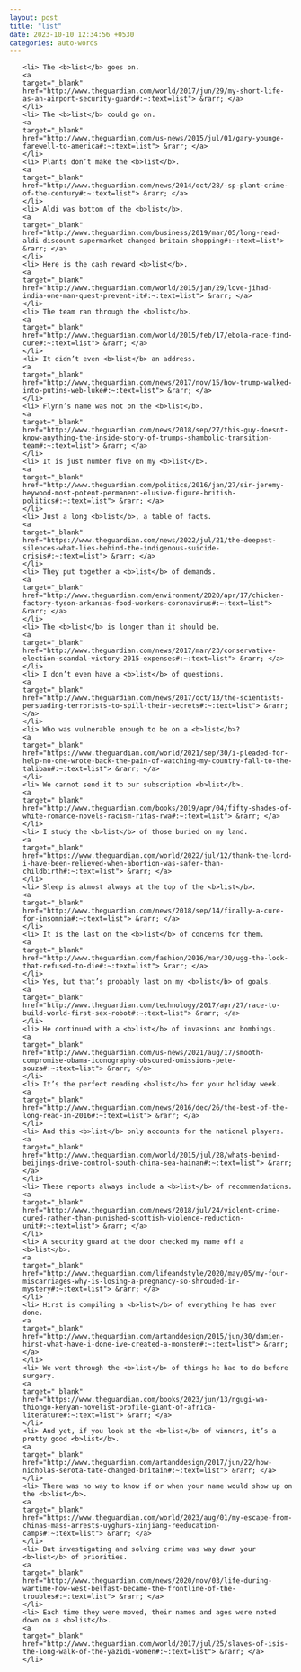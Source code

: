 ```yaml
---
layout: post
title: "list"
date: 2023-10-10 12:34:56 +0530
categories: auto-words
---
```

<ol>

    <li> The <b>list</b> goes on.
    <a 
    target="_blank" 
    href="http://www.theguardian.com/world/2017/jun/29/my-short-life-as-an-airport-security-guard#:~:text=list"> &rarr; </a>
    </li>
    <li> The <b>list</b> could go on.
    <a 
    target="_blank" 
    href="http://www.theguardian.com/us-news/2015/jul/01/gary-younge-farewell-to-america#:~:text=list"> &rarr; </a>
    </li>
    <li> Plants don’t make the <b>list</b>.
    <a 
    target="_blank" 
    href="http://www.theguardian.com/news/2014/oct/28/-sp-plant-crime-of-the-century#:~:text=list"> &rarr; </a>
    </li>
    <li> Aldi was bottom of the <b>list</b>.
    <a 
    target="_blank" 
    href="http://www.theguardian.com/business/2019/mar/05/long-read-aldi-discount-supermarket-changed-britain-shopping#:~:text=list"> &rarr; </a>
    </li>
    <li> Here is the cash reward <b>list</b>.
    <a 
    target="_blank" 
    href="http://www.theguardian.com/world/2015/jan/29/love-jihad-india-one-man-quest-prevent-it#:~:text=list"> &rarr; </a>
    </li>
    <li> The team ran through the <b>list</b>.
    <a 
    target="_blank" 
    href="http://www.theguardian.com/world/2015/feb/17/ebola-race-find-cure#:~:text=list"> &rarr; </a>
    </li>
    <li> It didn’t even <b>list</b> an address.
    <a 
    target="_blank" 
    href="http://www.theguardian.com/news/2017/nov/15/how-trump-walked-into-putins-web-luke#:~:text=list"> &rarr; </a>
    </li>
    <li> Flynn’s name was not on the <b>list</b>.
    <a 
    target="_blank" 
    href="http://www.theguardian.com/news/2018/sep/27/this-guy-doesnt-know-anything-the-inside-story-of-trumps-shambolic-transition-team#:~:text=list"> &rarr; </a>
    </li>
    <li> It is just number five on my <b>list</b>.
    <a 
    target="_blank" 
    href="http://www.theguardian.com/politics/2016/jan/27/sir-jeremy-heywood-most-potent-permanent-elusive-figure-british-politics#:~:text=list"> &rarr; </a>
    </li>
    <li> Just a long <b>list</b>, a table of facts.
    <a 
    target="_blank" 
    href="https://www.theguardian.com/news/2022/jul/21/the-deepest-silences-what-lies-behind-the-indigenous-suicide-crisis#:~:text=list"> &rarr; </a>
    </li>
    <li> They put together a <b>list</b> of demands.
    <a 
    target="_blank" 
    href="http://www.theguardian.com/environment/2020/apr/17/chicken-factory-tyson-arkansas-food-workers-coronavirus#:~:text=list"> &rarr; </a>
    </li>
    <li> The <b>list</b> is longer than it should be.
    <a 
    target="_blank" 
    href="http://www.theguardian.com/news/2017/mar/23/conservative-election-scandal-victory-2015-expenses#:~:text=list"> &rarr; </a>
    </li>
    <li> I don’t even have a <b>list</b> of questions.
    <a 
    target="_blank" 
    href="http://www.theguardian.com/news/2017/oct/13/the-scientists-persuading-terrorists-to-spill-their-secrets#:~:text=list"> &rarr; </a>
    </li>
    <li> Who was vulnerable enough to be on a <b>list</b>?
    <a 
    target="_blank" 
    href="https://www.theguardian.com/world/2021/sep/30/i-pleaded-for-help-no-one-wrote-back-the-pain-of-watching-my-country-fall-to-the-taliban#:~:text=list"> &rarr; </a>
    </li>
    <li> We cannot send it to our subscription <b>list</b>.
    <a 
    target="_blank" 
    href="http://www.theguardian.com/books/2019/apr/04/fifty-shades-of-white-romance-novels-racism-ritas-rwa#:~:text=list"> &rarr; </a>
    </li>
    <li> I study the <b>list</b> of those buried on my land.
    <a 
    target="_blank" 
    href="https://www.theguardian.com/world/2022/jul/12/thank-the-lord-i-have-been-relieved-when-abortion-was-safer-than-childbirth#:~:text=list"> &rarr; </a>
    </li>
    <li> Sleep is almost always at the top of the <b>list</b>.
    <a 
    target="_blank" 
    href="http://www.theguardian.com/news/2018/sep/14/finally-a-cure-for-insomnia#:~:text=list"> &rarr; </a>
    </li>
    <li> It is the last on the <b>list</b> of concerns for them.
    <a 
    target="_blank" 
    href="http://www.theguardian.com/fashion/2016/mar/30/ugg-the-look-that-refused-to-die#:~:text=list"> &rarr; </a>
    </li>
    <li> Yes, but that’s probably last on my <b>list</b> of goals.
    <a 
    target="_blank" 
    href="http://www.theguardian.com/technology/2017/apr/27/race-to-build-world-first-sex-robot#:~:text=list"> &rarr; </a>
    </li>
    <li> He continued with a <b>list</b> of invasions and bombings.
    <a 
    target="_blank" 
    href="http://www.theguardian.com/us-news/2021/aug/17/smooth-compromise-obama-iconography-obscured-omissions-pete-souza#:~:text=list"> &rarr; </a>
    </li>
    <li> It’s the perfect reading <b>list</b> for your holiday week.
    <a 
    target="_blank" 
    href="http://www.theguardian.com/news/2016/dec/26/the-best-of-the-long-read-in-2016#:~:text=list"> &rarr; </a>
    </li>
    <li> And this <b>list</b> only accounts for the national players.
    <a 
    target="_blank" 
    href="http://www.theguardian.com/world/2015/jul/28/whats-behind-beijings-drive-control-south-china-sea-hainan#:~:text=list"> &rarr; </a>
    </li>
    <li> These reports always include a <b>list</b> of recommendations.
    <a 
    target="_blank" 
    href="http://www.theguardian.com/news/2018/jul/24/violent-crime-cured-rather-than-punished-scottish-violence-reduction-unit#:~:text=list"> &rarr; </a>
    </li>
    <li> A security guard at the door checked my name off a <b>list</b>.
    <a 
    target="_blank" 
    href="http://www.theguardian.com/lifeandstyle/2020/may/05/my-four-miscarriages-why-is-losing-a-pregnancy-so-shrouded-in-mystery#:~:text=list"> &rarr; </a>
    </li>
    <li> Hirst is compiling a <b>list</b> of everything he has ever done.
    <a 
    target="_blank" 
    href="http://www.theguardian.com/artanddesign/2015/jun/30/damien-hirst-what-have-i-done-ive-created-a-monster#:~:text=list"> &rarr; </a>
    </li>
    <li> We went through the <b>list</b> of things he had to do before surgery.
    <a 
    target="_blank" 
    href="https://www.theguardian.com/books/2023/jun/13/ngugi-wa-thiongo-kenyan-novelist-profile-giant-of-africa-literature#:~:text=list"> &rarr; </a>
    </li>
    <li> And yet, if you look at the <b>list</b> of winners, it’s a pretty good <b>list</b>.
    <a 
    target="_blank" 
    href="http://www.theguardian.com/artanddesign/2017/jun/22/how-nicholas-serota-tate-changed-britain#:~:text=list"> &rarr; </a>
    </li>
    <li> There was no way to know if or when your name would show up on the <b>list</b>.
    <a 
    target="_blank" 
    href="https://www.theguardian.com/world/2023/aug/01/my-escape-from-chinas-mass-arrests-uyghurs-xinjiang-reeducation-camps#:~:text=list"> &rarr; </a>
    </li>
    <li> But investigating and solving crime was way down your <b>list</b> of priorities.
    <a 
    target="_blank" 
    href="http://www.theguardian.com/news/2020/nov/03/life-during-wartime-how-west-belfast-became-the-frontline-of-the-troubles#:~:text=list"> &rarr; </a>
    </li>
    <li> Each time they were moved, their names and ages were noted down on a <b>list</b>.
    <a 
    target="_blank" 
    href="http://www.theguardian.com/world/2017/jul/25/slaves-of-isis-the-long-walk-of-the-yazidi-women#:~:text=list"> &rarr; </a>
    </li>